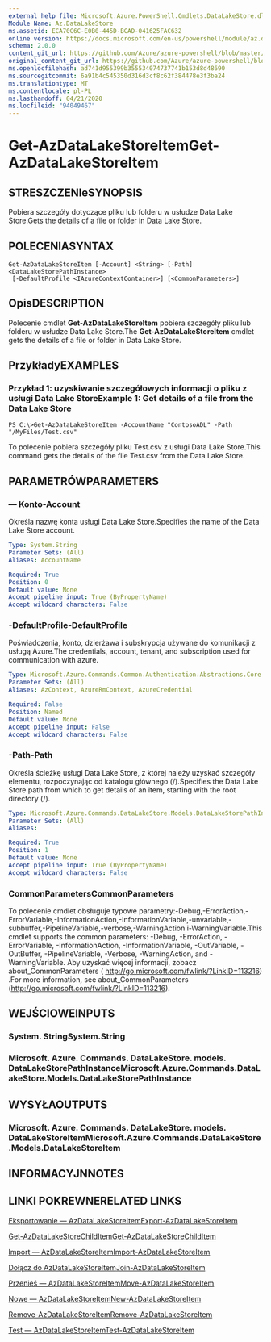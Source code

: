 ```yaml
---
external help file: Microsoft.Azure.PowerShell.Cmdlets.DataLakeStore.dll-Help.xml
Module Name: Az.DataLakeStore
ms.assetid: ECA70C6C-E0B0-445D-BCAD-041625FAC632
online version: https://docs.microsoft.com/en-us/powershell/module/az.datalakestore/get-azdatalakestoreitem
schema: 2.0.0
content_git_url: https://github.com/Azure/azure-powershell/blob/master/src/DataLakeStore/DataLakeStore/help/Get-AzDataLakeStoreItem.md
original_content_git_url: https://github.com/Azure/azure-powershell/blob/master/src/DataLakeStore/DataLakeStore/help/Get-AzDataLakeStoreItem.md
ms.openlocfilehash: ad741d955399b355534074737741b153d8d48690
ms.sourcegitcommit: 6a91b4c545350d316d3cf8c62f384478e3f3ba24
ms.translationtype: MT
ms.contentlocale: pl-PL
ms.lasthandoff: 04/21/2020
ms.locfileid: "94049467"
---
```

# <span data-ttu-id="9bffb-101">Get-AzDataLakeStoreItem</span><span class="sxs-lookup"><span data-stu-id="9bffb-101">Get-AzDataLakeStoreItem</span></span>

## <span data-ttu-id="9bffb-102">STRESZCZENIe</span><span class="sxs-lookup"><span data-stu-id="9bffb-102">SYNOPSIS</span></span>
<span data-ttu-id="9bffb-103">Pobiera szczegóły dotyczące pliku lub folderu w usłudze Data Lake Store.</span><span class="sxs-lookup"><span data-stu-id="9bffb-103">Gets the details of a file or folder in Data Lake Store.</span></span>

## <span data-ttu-id="9bffb-104">POLECENIA</span><span class="sxs-lookup"><span data-stu-id="9bffb-104">SYNTAX</span></span>

```
Get-AzDataLakeStoreItem [-Account] <String> [-Path] <DataLakeStorePathInstance>
 [-DefaultProfile <IAzureContextContainer>] [<CommonParameters>]
```

## <span data-ttu-id="9bffb-105">Opis</span><span class="sxs-lookup"><span data-stu-id="9bffb-105">DESCRIPTION</span></span>
<span data-ttu-id="9bffb-106">Polecenie cmdlet **Get-AzDataLakeStoreItem** pobiera szczegóły pliku lub folderu w usłudze Data Lake Store.</span><span class="sxs-lookup"><span data-stu-id="9bffb-106">The **Get-AzDataLakeStoreItem** cmdlet gets the details of a file or folder in Data Lake Store.</span></span>

## <span data-ttu-id="9bffb-107">Przykłady</span><span class="sxs-lookup"><span data-stu-id="9bffb-107">EXAMPLES</span></span>

### <span data-ttu-id="9bffb-108">Przykład 1: uzyskiwanie szczegółowych informacji o pliku z usługi Data Lake Store</span><span class="sxs-lookup"><span data-stu-id="9bffb-108">Example 1: Get details of a file from the Data Lake Store</span></span>
```
PS C:\>Get-AzDataLakeStoreItem -AccountName "ContosoADL" -Path "/MyFiles/Test.csv"
```

<span data-ttu-id="9bffb-109">To polecenie pobiera szczegóły pliku Test.csv z usługi Data Lake Store.</span><span class="sxs-lookup"><span data-stu-id="9bffb-109">This command gets the details of the file Test.csv from the Data Lake Store.</span></span>

## <span data-ttu-id="9bffb-110">PARAMETRÓW</span><span class="sxs-lookup"><span data-stu-id="9bffb-110">PARAMETERS</span></span>

### <span data-ttu-id="9bffb-111">— Konto</span><span class="sxs-lookup"><span data-stu-id="9bffb-111">-Account</span></span>
<span data-ttu-id="9bffb-112">Określa nazwę konta usługi Data Lake Store.</span><span class="sxs-lookup"><span data-stu-id="9bffb-112">Specifies the name of the Data Lake Store account.</span></span>

```yaml
Type: System.String
Parameter Sets: (All)
Aliases: AccountName

Required: True
Position: 0
Default value: None
Accept pipeline input: True (ByPropertyName)
Accept wildcard characters: False
```

### <span data-ttu-id="9bffb-113">-DefaultProfile</span><span class="sxs-lookup"><span data-stu-id="9bffb-113">-DefaultProfile</span></span>
<span data-ttu-id="9bffb-114">Poświadczenia, konto, dzierżawa i subskrypcja używane do komunikacji z usługą Azure.</span><span class="sxs-lookup"><span data-stu-id="9bffb-114">The credentials, account, tenant, and subscription used for communication with azure.</span></span>

```yaml
Type: Microsoft.Azure.Commands.Common.Authentication.Abstractions.Core.IAzureContextContainer
Parameter Sets: (All)
Aliases: AzContext, AzureRmContext, AzureCredential

Required: False
Position: Named
Default value: None
Accept pipeline input: False
Accept wildcard characters: False
```

### <span data-ttu-id="9bffb-115">-Path</span><span class="sxs-lookup"><span data-stu-id="9bffb-115">-Path</span></span>
<span data-ttu-id="9bffb-116">Określa ścieżkę usługi Data Lake Store, z której należy uzyskać szczegóły elementu, rozpoczynając od katalogu głównego (/).</span><span class="sxs-lookup"><span data-stu-id="9bffb-116">Specifies the Data Lake Store path from which to get details of an item, starting with the root directory (/).</span></span>

```yaml
Type: Microsoft.Azure.Commands.DataLakeStore.Models.DataLakeStorePathInstance
Parameter Sets: (All)
Aliases:

Required: True
Position: 1
Default value: None
Accept pipeline input: True (ByPropertyName)
Accept wildcard characters: False
```

### <span data-ttu-id="9bffb-117">CommonParameters</span><span class="sxs-lookup"><span data-stu-id="9bffb-117">CommonParameters</span></span>
<span data-ttu-id="9bffb-118">To polecenie cmdlet obsługuje typowe parametry:-Debug,-ErrorAction,-ErrorVariable,-InformationAction,-InformationVariable,-unvariable,-subbuffer,-PipelineVariable,-verbose,-WarningAction i-WarningVariable.</span><span class="sxs-lookup"><span data-stu-id="9bffb-118">This cmdlet supports the common parameters: -Debug, -ErrorAction, -ErrorVariable, -InformationAction, -InformationVariable, -OutVariable, -OutBuffer, -PipelineVariable, -Verbose, -WarningAction, and -WarningVariable.</span></span> <span data-ttu-id="9bffb-119">Aby uzyskać więcej informacji, zobacz about_CommonParameters ( http://go.microsoft.com/fwlink/?LinkID=113216) .</span><span class="sxs-lookup"><span data-stu-id="9bffb-119">For more information, see about_CommonParameters (http://go.microsoft.com/fwlink/?LinkID=113216).</span></span>

## <span data-ttu-id="9bffb-120">WEJŚCIOWE</span><span class="sxs-lookup"><span data-stu-id="9bffb-120">INPUTS</span></span>

### <span data-ttu-id="9bffb-121">System. String</span><span class="sxs-lookup"><span data-stu-id="9bffb-121">System.String</span></span>

### <span data-ttu-id="9bffb-122">Microsoft. Azure. Commands. DataLakeStore. models. DataLakeStorePathInstance</span><span class="sxs-lookup"><span data-stu-id="9bffb-122">Microsoft.Azure.Commands.DataLakeStore.Models.DataLakeStorePathInstance</span></span>

## <span data-ttu-id="9bffb-123">WYSYŁA</span><span class="sxs-lookup"><span data-stu-id="9bffb-123">OUTPUTS</span></span>

### <span data-ttu-id="9bffb-124">Microsoft. Azure. Commands. DataLakeStore. models. DataLakeStoreItem</span><span class="sxs-lookup"><span data-stu-id="9bffb-124">Microsoft.Azure.Commands.DataLakeStore.Models.DataLakeStoreItem</span></span>

## <span data-ttu-id="9bffb-125">INFORMACYJN</span><span class="sxs-lookup"><span data-stu-id="9bffb-125">NOTES</span></span>

## <span data-ttu-id="9bffb-126">LINKI POKREWNE</span><span class="sxs-lookup"><span data-stu-id="9bffb-126">RELATED LINKS</span></span>

[<span data-ttu-id="9bffb-127">Eksportowanie — AzDataLakeStoreItem</span><span class="sxs-lookup"><span data-stu-id="9bffb-127">Export-AzDataLakeStoreItem</span></span>](./Export-AzDataLakeStoreItem.md)

[<span data-ttu-id="9bffb-128">Get-AzDataLakeStoreChildItem</span><span class="sxs-lookup"><span data-stu-id="9bffb-128">Get-AzDataLakeStoreChildItem</span></span>](./Get-AzDataLakeStoreChildItem.md)

[<span data-ttu-id="9bffb-129">Import — AzDataLakeStoreItem</span><span class="sxs-lookup"><span data-stu-id="9bffb-129">Import-AzDataLakeStoreItem</span></span>](./Import-AzDataLakeStoreItem.md)

[<span data-ttu-id="9bffb-130">Dołącz do AzDataLakeStoreItem</span><span class="sxs-lookup"><span data-stu-id="9bffb-130">Join-AzDataLakeStoreItem</span></span>](./Join-AzDataLakeStoreItem.md)

[<span data-ttu-id="9bffb-131">Przenieś — AzDataLakeStoreItem</span><span class="sxs-lookup"><span data-stu-id="9bffb-131">Move-AzDataLakeStoreItem</span></span>](./Move-AzDataLakeStoreItem.md)

[<span data-ttu-id="9bffb-132">Nowe — AzDataLakeStoreItem</span><span class="sxs-lookup"><span data-stu-id="9bffb-132">New-AzDataLakeStoreItem</span></span>](./New-AzDataLakeStoreItem.md)

[<span data-ttu-id="9bffb-133">Remove-AzDataLakeStoreItem</span><span class="sxs-lookup"><span data-stu-id="9bffb-133">Remove-AzDataLakeStoreItem</span></span>](./Remove-AzDataLakeStoreItem.md)

[<span data-ttu-id="9bffb-134">Test — AzDataLakeStoreItem</span><span class="sxs-lookup"><span data-stu-id="9bffb-134">Test-AzDataLakeStoreItem</span></span>](./Test-AzDataLakeStoreItem.md)


